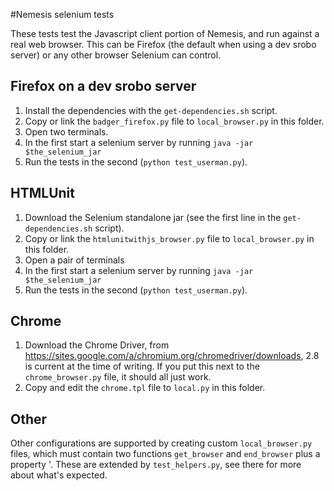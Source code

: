 #Nemesis selenium tests

These tests test the Javascript client portion of Nemesis, and run against
a real web browser. This can be Firefox (the default when using a dev srobo server)
or any other browser Selenium can control.

## Firefox on a dev srobo server

1. Install the dependencies with the `get-dependencies.sh` script.
2. Copy or link the `badger_firefox.py` file to `local_browser.py` in this folder.
3. Open two terminals.
4. In the first start a selenium server by running  `java -jar $the_selenium_jar`
5. Run the tests in the second (`python test_userman.py`).

## HTMLUnit

1. Download the Selenium standalone jar (see the first line in the
   `get-dependencies.sh` script).
2. Copy or link the `htmlunitwithjs_browser.py` file to `local_browser.py`
   in this folder.
3. Open a pair of terminals
4. In the first start a selenium server by running  `java -jar $the_selenium_jar`
5. Run the tests in the second (`python test_userman.py`).

## Chrome

1. Download the Chrome Driver, from https://sites.google.com/a/chromium.org/chromedriver/downloads,
   2.8 is current at the time of writing. If you put this next to the
   `chrome_browser.py` file, it should all just work.
2. Copy and edit the `chrome.tpl` file to `local.py` in this folder.

## Other

Other configurations are supported by creating custom `local_browser.py`
files, which must contain two functions `get_browser` and `end_browser` plus a
property '. These are extended by `test_helpers.py`, see there for more
about what's expected.
